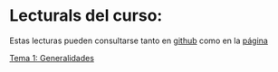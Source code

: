 # Lecturals del curso:

Estas lecturas pueden consultarse tanto en [github](https://github.com/chrisdewa/curso_python/lecturas) como en la [página](https://chrisdewa.github.io/curso_python)

[Tema 1: Generalidades](<Tema 1 - generalidades>)
